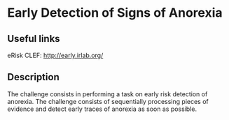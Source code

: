 # Early Detection of Signs of Anorexia

<h2> Useful links </h2>

eRisk CLEF: http://early.irlab.org/

<h2>Description</h2>

The challenge consists in performing a task on early risk detection of anorexia. The challenge consists of sequentially processing pieces of evidence and detect early traces of anorexia as soon as possible.
